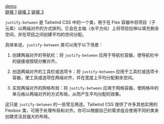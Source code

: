 <nav class="flex items-center justify-between bg-gray-800 p-4 sticky">
  <div class="flex items-center">
    <a href="#" class="text-white text-xl font-semibold">
      <!-- 这里放置你的图标 -->
			demo
      <i class="fas fa-icon"></i>
    </a>
  </div>
  <div class="flex">
    <a href="#" class="text-gray-300 mx-2 hover:text-white">链接 1</a>
    <a href="#" class="text-gray-300 mx-2 hover:text-white">链接 2</a>
    <a href="#" class="text-gray-300 mx-2 hover:text-white">链接 3</a>
  </div>
</nav>

`justify-between` 是 Tailwind CSS 中的一个类，用于在 Flex 容器中将项目（子元素）以两端对齐的方式排列。它会在主轴（水平方向）上将项目拉伸以填充剩余空间，并在项目之间创建平均的空间分配。

具体来说，`justify-between` 类可以用于以下场景：

1. 创建两端对齐的导航栏：将 `justify-between` 应用于导航栏容器，使导航栏中的链接或按钮分散对齐。

2. 创造两端对齐的工具栏或选项卡：将 `justify-between` 应用于工具栏或选项卡容器，使工具或选项在两端对齐，并在宽度上平均分配剩余空间。

3. 实现两端对齐的网格布局：将 `justify-between` 应用于网格容器，使网格中的单元格以两端对齐的方式布局，从而产生平均分配的效果。

这只是 `justify-between` 的一些常见用途。Tailwind CSS 提供了许多其他实用的 Flexbox 类，可用于处理布局和对齐。你可以根据自己的需求组合使用不同的类来创建灵活且强大的布局。
